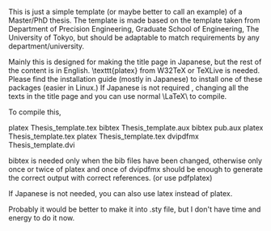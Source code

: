 This is just a simple template (or maybe better to call an example) of a Master/PhD thesis. The template is made based on the template taken from Department of Precision Engineering, Graduate School of Engineering, The University of Tokyo, but should be adaptable to match requirements by any department/university.

Mainly this is designed for making the title page in Japanese, but the rest of the content is in English. \texttt{platex} from W32TeX or TeXLive is needed. Please find the installation guide (mostly in Japanese) to install one of these packages (easier in Linux.) If Japanese is not required , changing all the texts in the title page and you can use normal \LaTeX\ to compile.

To compile this,

platex Thesis_template.tex
bibtex Thesis_template.aux
bibtex pub.aux
platex Thesis_template.tex
platex Thesis_template.tex
dvipdfmx Thesis_template.dvi

bibtex is needed only when the bib files have been changed, otherwise only once or twice of platex and once of dvipdfmx should be enough to generate the correct output with correct references. (or use pdfplatex)

If Japanese is not needed, you can also use latex instead of platex.

Probably it would be better to make it into .sty file, but I don't have time and energy to do it now.